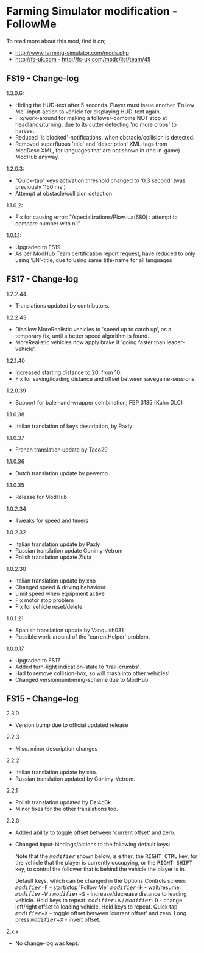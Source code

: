 # Farming Simulator modification - FollowMe

To read more about this mod, find it on;
- http://www.farming-simulator.com/mods.php
- http://fs-uk.com - http://fs-uk.com/mods/list/team/45

## FS19 - Change-log

1.3.0.6:
- Hiding the HUD-text after 5 seconds. Player must issue another 'Follow Me'-input-action to vehicle for displaying HUD-text again.
- Fix/work-around for making a follower-combine NOT stop at headlands/turning, due to its cutter detecting 'no more crops' to harvest.
- Reduced 'is blocked'-notifications, when obstacle/collision is detected.
- Removed superfluous 'title' and 'description' XML-tags from ModDesc.XML, for languages that are not shown in (the in-game) ModHub anyway.

1.2.0.3:
- "Quick-tap" keys activation threshold changed to '0.3 second' (was previously '150 ms')
- Attempt at obstacle/collision detection

1.1.0.2:
- Fix for causing error: "/specializations/Plow.lua(680) : attempt to compare number with nil"

1.0.1.1:
- Upgraded to FS19
- As per ModHub Team certification report request, have reduced to only using 'EN'-title, due to using same title-name for all languages


## FS17 - Change-log
1.2.2.44
- Translations updated by contributors.

1.2.2.43
- Disallow MoreRealistic vehicles to 'speed up to catch up', as a temporary fix, until a better speed algorithm is found.
- MoreRealistic vehicles now apply brake if 'going faster than leader-vehicle'.

1.2.1.40
- Increased starting distance to 20, from 10.
- Fix for saving/loading distance and offset between savegame-sessions.

1.2.0.39
- Support for baler-and-wrapper combination; FBP 3135 (Kuhn DLC)

1.1.0.38
- Italian translation of keys description, by Paxly

1.1.0.37
- French translation update by Taco29

1.1.0.36
- Dutch translation update by pewemo

1.1.0.35
- Release for ModHub

1.0.2.34
- Tweaks for speed and timers

1.0.2.32
- Italian translation update by Paxly
- Russian translation update Gonimy-Vetrom
- Polish translation update Ziuta

1.0.2.30
- Italian translation update by xno
- Changed speed & driving behaviour
- Limit speed when equipment active
- Fix motor stop problem
- Fix for vehicle reset/delete

1.0.1.21
- Spanish translation update by Vanquish081
- Possible work-around of the 'currentHelper' problem.

1.0.0.17
- Upgraded to FS17
- Added turn-light indication-state to 'trail-crumbs'
- Had to remove collision-box, so will crash into other vehicles!
- Changed versionnumbering-scheme due to ModHub


## FS15 - Change-log
2.3.0
- Version bump due to official updated release

2.2.3
- Misc. minor description changes

2.2.2
- Italian translation update by xno.
- Russian translation updated by Gonimy-Vetrom.

2.2.1
- Polish translation updated by Dzi4d3k.
- Minor fixes for the other translations too.

2.2.0
- Added ability to toggle offset between 'current offset' and zero.
- Changed input-bindings/actions to the following default keys:

    Note that the <kbd>*modifier*</kbd> shown below, is either;
    the <kbd>RIGHT CTRL</kbd> key, for the vehicle that the player is currently occupying, or
    the <kbd>RIGHT SHIFT</kbd> key, to control the follower that is behind the vehicle the player is in.

    Default keys, which can be changed in the Options Controls screen:
    <kbd>*modifier*</kbd>+<kbd>F</kbd> - start/stop 'Follow Me'.
    <kbd>*modifier*</kbd>+<kbd>H</kbd> - wait/resume.
    <kbd>*modifier*</kbd>+<kbd>W</kbd> / <kbd>*modifier*</kbd>+<kbd>S</kbd> - increase/decrease distance to leading vehicle. Hold keys to repeat.
    <kbd>*modifier*</kbd>+<kbd>A</kbd> / <kbd>*modifier*</kbd>+<kbd>D</kbd> - change left/right offset to leading vehicle. Hold keys to repeat.
    Quick tap <kbd>*modifier*</kbd>+<kbd>X</kbd> - toggle offset between 'current offset' and zero.
    Long press <kbd>*modifier*</kbd>+<kbd>X</kbd> - invert offset.

2.x.x
- No change-log was kept.
